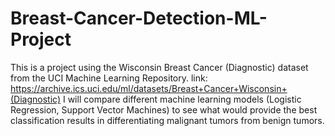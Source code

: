 # Breast-Cancer-Detection-ML-Project
This is a project using the Wisconsin Breast Cancer (Diagnostic) dataset from the UCI Machine Learning Repository. link: https://archive.ics.uci.edu/ml/datasets/Breast+Cancer+Wisconsin+(Diagnostic)  I will compare different machine learning models (Logistic Regression, Support Vector Machines) to see what would provide the best classification results in differentiating malignant tumors from benign tumors.
